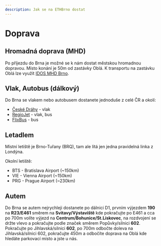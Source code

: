 ```yaml
---
description: Jak se na ETHBrno dostat
---
```


# Doprava

## Hromadná doprava \(MHD\)

Po příjezdu do Brna je možné se k nám dostat městskou hromadnou dopravou. Místo konání je 50m od zastávky Oblá. K transportu na zastávku Oblá lze využít [IDOS MHD Brno](http://idsjmk.idos.cz/brno/spojeni/).

## Vlak, Autobus \(dálkový\)

Do Brna se vlakem nebo autobusem dostanete jednoduše z celé ČR a okolí:

* [České Dráhy](https://www.cd.cz/) - vlak
* [RegioJet](https://novy.regiojet.cz/) - vlak, bus
* [FlixBus](https://www.flixbus.cz/) - bus

## Letadlem

Místní letiště je Brno-Tuřany \(BRQ\), tam ale lítá jen jedna pravidelná linka z Londýna.

Okolní letiště:

* BTS - Bratislava Airport \(~150km\)
* VIE - Vienna Airport \(~150km\)
* PRG - Prague Airport \(~230km\)

## Autem

Do Brna se autem nejrychleji dostanete po dálnici D1, prvním výjezdem **190** na **R23/E461** směrem na **Svitavy/Výstaviště** kde pokračujte po E461 a cca po 700m volíte výjezd na **Centrum/Bohunice/St.Lískovec**, na rozdvojení se držte vlevo a pokračujte podle značek směrem Popůvky/silnici **602**. Pokračujte po Jihlavská/silnici **602**, po 700m odbočte doleva na Jihlavská/silnici 602, pokračujte 450m a odbočíte doprava na Oblá kde hledáte parkovací místo a jste u nás.

